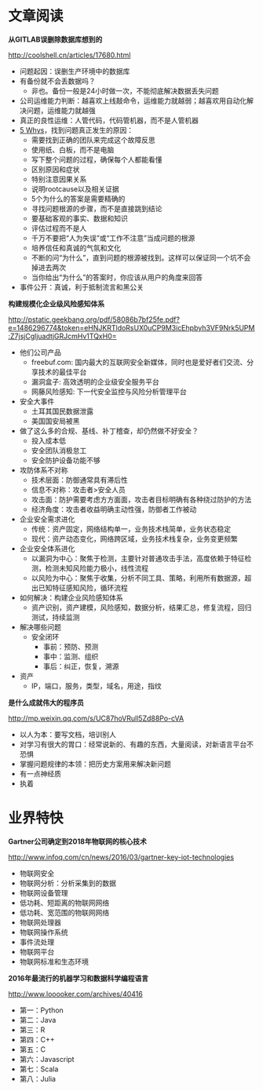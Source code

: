 ﻿# 文章阅读

**从GITLAB误删除数据库想到的**

http://coolshell.cn/articles/17680.html
* 问题起因：误删生产环境中的数据库
* 有备份就不会丢数据吗？
   * 非也。备份一般是24小时做一次，不能彻底解决数据丢失问题
* 公司运维能力判断：越喜欢上线敲命令，运维能力就越弱；越喜欢用自动化解决问题，运维能力就越强
* 真正的良性运维：人管代码，代码管机器，而不是人管机器
* [5 Whys](https://en.wikipedia.org/wiki/5_Whys)，找到问题真正发生的原因：
   * 需要找到正确的团队来完成这个故障反思
   * 使用纸、白板，而不是电脑
   * 写下整个问题的过程，确保每个人都能看懂
   * 区别原因和症状
   * 特别注意因果关系
   * 说明rootcause以及相关证据
   * 5个为什么的答案是需要精确的
   * 寻找问题根源的步骤，而不是直接跳到结论
   * 要基础客观的事实、数据和知识
   * 评估过程而不是人
   * 千万不要把“人为失误”或“工作不注意”当成问题的根源
   * 培养信任和真诚的气氛和文化
   * 不断的问“为什么”，直到问题的根源被找到。这样可以保证同一个坑不会掉进去两次
   * 当你给出“为什么”的答案时，你应该从用户的角度来回答
* 事件公开：真诚，利于抵制流言和黑公关


**构建规模化企业级风险感知体系**

http://pstatic.geekbang.org/pdf/58086b7bf25fe.pdf?e=1486296774&token=eHNJKRTldoRsUX0uCP9M3icEhpbyh3VF9Nrk5UPM:Z7jsjCgljuadtjGRJcmHv1TQxH0=
* 他们公司产品
   * freebuf.com: 国内最大的互联网安全新媒体，同时也是爱好者们交流、分享技术的最佳平台
   * 漏洞盒子: 高效透明的企业级安全服务平台
   * 网藤风险感知: 下一代安全监控与风险分析管理平台
* 安全大事件
   * 土耳其国民数据泄露
   * 美国国安局被黑
* 做了这么多的合规、基线、补丁稽查，却仍然做不好安全？
   * 投入成本低  
   * 安全团队消极怠工
   * 安全防护设备功能不够
* 攻防体系不对称
   * 技术层面：防御通常具有滞后性
   * 信息不对称：攻击者>安全人员
   * 攻击面：防护需要考虑方方面面，攻击者目标明确有各种绕过防护的方法
   * 经济角度：攻击者收益明确主动性强，防御者工作被动
* 企业安全需求进化
   * 传统：资产固定，网络结构单一，业务技术栈简单，业务状态稳定
   * 现代：资产动态变化，网络跨区域，业务技术栈复杂，业务变更频繁
* 企业安全体系进化
   * 以漏洞为中心：聚焦于检测，主要针对普通攻击手法，高度依赖于特征检测，检测未知风险能力极小，线性流程
   * 以风险为中心：聚焦于收集，分析不同工具、策略，利用所有数据源，超出已知特征感知风险，循环流程
* 如何解决：构建企业风险感知体系
   * 资产识别，资产建模，风险感知，数据分析，结果汇总，修复流程，回归测试，持续监测
* 解决哪些问题
   * 安全闭环
      * 事前：预防、预测
      * 事中：监测、组织
      * 事后：纠正，恢复，溯源
* 资产
   * IP，端口，服务，类型，域名，用途，指纹


**是什么成就伟大的程序员**

http://mp.weixin.qq.com/s/UC87hoVRull5Zd88Po-cVA
* 以人为本：要写文档，培训别人
* 对学习有很大的胃口：经常说新的、有趣的东西，大量阅读，对新语言平台不恐惧
* 掌握问题规律的本领：把历史方案用来解决新问题
* 有一点神经质
* 执着


# 业界特快


**Gartner公司确定到2018年物联网的核心技术**

http://www.infoq.com/cn/news/2016/03/gartner-key-iot-technologies
* 物联网安全
* 物联网分析：分析采集到的数据
* 物联网设备管理
* 低功耗、短距离的物联网网络
* 低功耗、宽范围的物联网网络
* 物联网处理器
* 物联网操作系统
* 事件流处理
* 物联网平台
* 物联网标准和生态环境


**2016年最流行的机器学习和数据科学编程语言**

http://www.looooker.com/archives/40416
* 第一：Python
* 第二：Java
* 第三：R
* 第四：C++
* 第五：C
* 第六：Javascript
* 第七：Scala
* 第八：Julia
